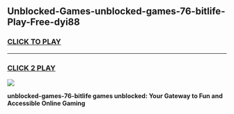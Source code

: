 
## Unblocked-Games-unblocked-games-76-bitlife-Play-Free-dyi88
<h3>
<a href="https://premium76.site?title=unblocked-games-76-bitlife&ref=19M">CLICK TO PLAY</a></h3>
<hr>

<h3>
<a href="https://premium76.site?title=unblocked-games-76-bitlife&ref=19M">CLICK 2 PLAY</a>
  
</h3>

<a href="https://premium76.site?title=unblocked-games-76-bitlife&ref=19M"><img src="https://clearcache.store/games.png"></a>


**unblocked-games-76-bitlife games unblocked: Your Gateway to Fun and Accessible Online Gaming**
